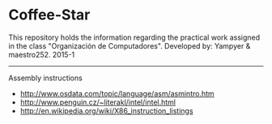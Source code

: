 # Coffee-Star
This repository holds the information regarding the practical work assigned in the class "Organización de Computadores". Developed by: Yampyer &amp; maestro252. 2015-1

____________________________

Assembly instructions

- http://www.osdata.com/topic/language/asm/asmintro.htm
- http://www.penguin.cz/~literakl/intel/intel.html
- http://en.wikipedia.org/wiki/X86_instruction_listings
